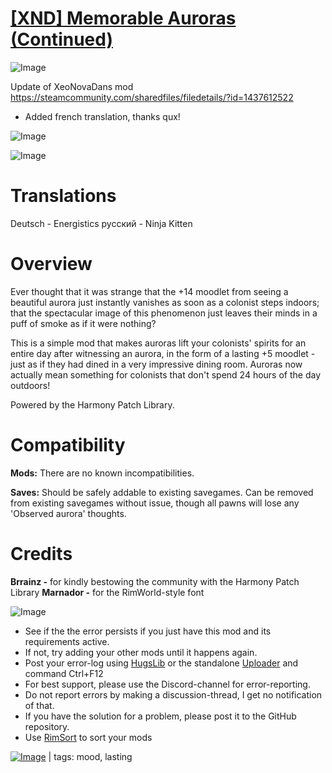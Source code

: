 # [[XND] Memorable Auroras (Continued)](https://steamcommunity.com/sharedfiles/filedetails/?id=2270039395)

![Image](https://i.imgur.com/buuPQel.png)

Update of XeoNovaDans mod
https://steamcommunity.com/sharedfiles/filedetails/?id=1437612522

- Added french translation, thanks qux!

![Image](https://i.imgur.com/pufA0kM.png)
	
![Image](https://i.imgur.com/Z4GOv8H.png)

# **Translations**

Deutsch - Energistics
русский - Ninja Kitten

# **Overview**

Ever thought that it was strange that the +14 moodlet from seeing a beautiful aurora just instantly vanishes as soon as a colonist steps indoors; that the spectacular image of this phenomenon just leaves their minds in a puff of smoke as if it were nothing?

This is a simple mod that makes auroras lift your colonists' spirits for an entire day after witnessing an aurora, in the form of a lasting +5 moodlet - just as if they had dined in a very impressive dining room. Auroras now actually mean something for colonists that don't spend 24 hours of the day outdoors!

Powered by the Harmony Patch Library.

# **Compatibility**

**Mods:**
There are no known incompatibilities.

**Saves:**
Should be safely addable to existing savegames. Can be removed from existing savegames without issue, though all pawns will lose any 'Observed aurora' thoughts.

# **Credits**

**Brrainz -** for kindly bestowing the community with the Harmony Patch Library
**Marnador -** for the RimWorld-style font

![Image](https://i.imgur.com/PwoNOj4.png)



-  See if the the error persists if you just have this mod and its requirements active.
-  If not, try adding your other mods until it happens again.
-  Post your error-log using [HugsLib](https://steamcommunity.com/workshop/filedetails/?id=818773962) or the standalone [Uploader](https://steamcommunity.com/sharedfiles/filedetails/?id=2873415404) and command Ctrl+F12
-  For best support, please use the Discord-channel for error-reporting.
-  Do not report errors by making a discussion-thread, I get no notification of that.
-  If you have the solution for a problem, please post it to the GitHub repository.
-  Use [RimSort](https://github.com/RimSort/RimSort/releases/latest) to sort your mods

 

[![Image](https://img.shields.io/github/v/release/emipa606/XNDMemorableAuroras?label=latest%20version&style=plastic&color=9f1111&labelColor=black)](https://steamcommunity.com/sharedfiles/filedetails/changelog/2270039395) | tags:  mood,  lasting
